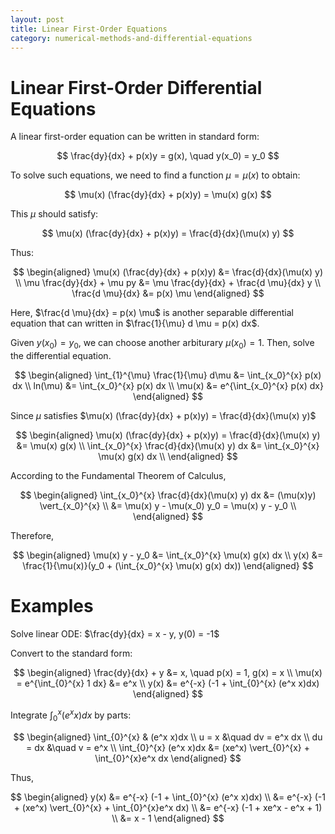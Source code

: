 ```yaml
---
layout: post
title: Linear First-Order Equations
category: numerical-methods-and-differential-equations
---
```


# Linear First-Order Differential Equations

A linear first-order equation can be written in standard form:

$$
\frac{dy}{dx} + p(x)y = g(x), \quad y(x_0) = y_0
$$

To solve such equations, we need to find a function $\mu = \mu(x)$ to obtain:

$$
\mu(x) (\frac{dy}{dx} + p(x)y) = \mu(x) g(x)
$$

This $\mu$ should satisfy:

$$
\mu(x) (\frac{dy}{dx} + p(x)y) = \frac{d}{dx}(\mu(x) y)
$$

Thus:

$$
\begin{aligned}
    \mu(x) (\frac{dy}{dx} + p(x)y) &= \frac{d}{dx}(\mu(x) y) \\
    \mu \frac{dy}{dx} + \mu py &= \mu \frac{dy}{dx} + \frac{d \mu}{dx} y \\
    \frac{d \mu}{dx} &= p(x) \mu
\end{aligned}
$$

Here, $\frac{d \mu}{dx} = p(x) \mu$ is another separable differential equation that can written in $\frac{1}{\mu} d \mu = p(x) dx$.

Given $y(x_0) = y_0$, we can choose another arbiturary $\mu (x_0) = 1$. Then, solve the differential equation.

$$
\begin{aligned}
    \int_{1}^{\mu} \frac{1}{\mu} d\mu &= \int_{x_0}^{x} p(x) dx \\
    ln(\mu) &= \int_{x_0}^{x} p(x) dx \\
    \mu(x) &= e^{\int_{x_0}^{x} p(x) dx}
\end{aligned}
$$

Since $\mu$ satisfies $\mu(x) (\frac{dy}{dx} + p(x)y) = \frac{d}{dx}(\mu(x) y)$

$$
\begin{aligned}
    \mu(x) (\frac{dy}{dx} + p(x)y) = \frac{d}{dx}(\mu(x) y) &= \mu(x) g(x) \\
    \int_{x_0}^{x} \frac{d}{dx}(\mu(x) y) dx &= \int_{x_0}^{x} \mu(x) g(x) dx \\
\end{aligned}
$$

According to the Fundamental Theorem of Calculus,

$$
\begin{aligned}
    \int_{x_0}^{x} \frac{d}{dx}(\mu(x) y) dx &= (\mu(x)y) \vert_{x_0}^{x} \\
    &= \mu(x) y - \mu(x_0) y_0 = \mu(x) y - y_0 \\
\end{aligned}
$$

Therefore,

$$
\begin{aligned}
    \mu(x) y - y_0 &= \int_{x_0}^{x} \mu(x) g(x) dx \\
    y(x) &= \frac{1}{\mu(x)}(y_0 + (\int_{x_0}^{x} \mu(x) g(x) dx))
\end{aligned}
$$

# Examples

Solve linear ODE: $\frac{dy}{dx} = x - y, y(0) = -1$

Convert to the standard form:

$$
\begin{aligned}
    \frac{dy}{dx} + y &= x, \quad p(x) = 1, g(x) = x \\
    \mu(x) = e^{\int_{0}^{x} 1 dx} &= e^x \\
    y(x) &= e^{-x} (-1 + \int_{0}^{x} (e^x x)dx)
\end{aligned}
$$

Integrate $\int_{0}^{x} (e^x x)dx$ by parts:

$$
\begin{aligned}
    \int_{0}^{x} & (e^x x)dx \\
    u = x &\quad dv = e^x dx \\
    du = dx &\quad v = e^x \\
    \int_{0}^{x} (e^x x)dx &= (xe^x) \vert_{0}^{x} + \int_{0}^{x}e^x dx
\end{aligned}
$$

Thus,

$$
\begin{aligned}
    y(x) &= e^{-x} (-1 + \int_{0}^{x} (e^x x)dx) \\
    &= e^{-x} (-1 + (xe^x) \vert_{0}^{x} + \int_{0}^{x}e^x dx) \\
    &= e^{-x} (-1 + xe^x - e^x + 1) \\
    &= x - 1
\end{aligned}
$$
